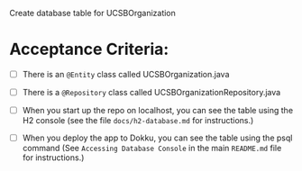 Create database table for UCSBOrganization


# Acceptance Criteria:

- [ ] There is an `@Entity` class called UCSBOrganization.java
- [ ] There is a `@Repository` class called UCSBOrganizationRepository.java
- [ ] When you start up the repo on localhost, you can see the table
      using the H2 console (see the file `docs/h2-database.md` for 
      instructions.)
- [ ] When you deploy the app to Dokku, you can see the table
      using the psql command (See `Accessing Database Console` in the
      main `README.md` file for instructions.)

